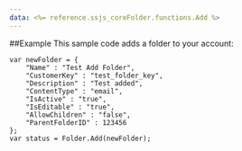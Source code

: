 ```yaml
---
data: <%= reference.ssjs_coreFolder.functions.Add %>
---
```


##Example
This sample code adds a folder to your account:
```
var newFolder = {
    "Name" : "Test Add Folder",
    "CustomerKey" : "test_folder_key",
    "Description" : "Test added",
    "ContentType" : "email",
    "IsActive" : "true",
    "IsEditable" : "true",
    "AllowChildren" : "false",
    "ParentFolderID" : 123456
};
var status = Folder.Add(newFolder);
```
